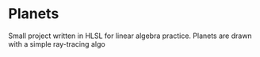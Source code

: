 # Planets
Small project written in HLSL for linear algebra practice.
Planets are drawn with a simple ray-tracing algo
